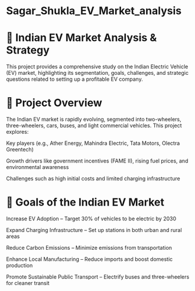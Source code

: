 # Sagar_Shukla_EV_Market_analysis

# 📘 Indian EV Market Analysis & Strategy
This project provides a comprehensive study on the Indian Electric Vehicle (EV) market, highlighting its segmentation, goals, challenges, and strategic questions related to setting up a profitable EV company.

# 🧠 Project Overview
The Indian EV market is rapidly evolving, segmented into two-wheelers, three-wheelers, cars, buses, and light commercial vehicles. This project explores:

Key players (e.g., Ather Energy, Mahindra Electric, Tata Motors, Olectra Greentech)

Growth drivers like government incentives (FAME II), rising fuel prices, and environmental awareness

Challenges such as high initial costs and limited charging infrastructure

# 🎯 Goals of the Indian EV Market
Increase EV Adoption – Target 30% of vehicles to be electric by 2030

Expand Charging Infrastructure – Set up stations in both urban and rural areas

Reduce Carbon Emissions – Minimize emissions from transportation

Enhance Local Manufacturing – Reduce imports and boost domestic production

Promote Sustainable Public Transport – Electrify buses and three-wheelers for cleaner transit
